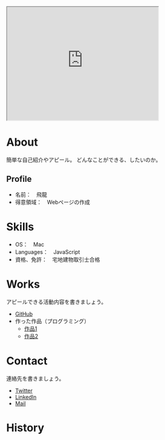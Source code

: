 <iframe src="https://www.openprocessing.org/sketch/954358/embed/" width="400" height="300"></iframe>

# About
簡単な自己紹介やアピール。
どんなことができる、したいのか。

## Profile
- 名前：　飛龍
- 得意領域：　Webページの作成

# Skills
- OS：　Mac
- Languages：　JavaScript
- 資格、免許：　宅地建物取引士合格

# Works
アピールできる活動内容を書きましょう。
- [GitHub](https://github.com/Hiryu-staccato)
- 作った作品（プログラミング）
  - [作品1](作品1のURL)
  - [作品2](作品2のURL)

# Contact
連絡先を書きましょう。
- [Twitter](TwitterプロフィールのURL)
- [LinkedIn](LinkedInプロフィールのURL)
- [Mail](mailto:メールアドレス)

# History

